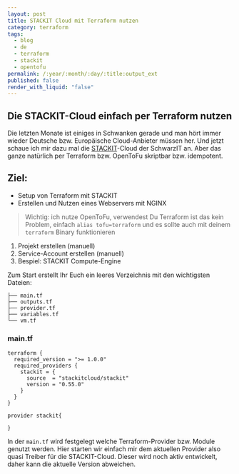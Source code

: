 ```yaml
---
layout: post
title: STACKIT Cloud mit Terraform nutzen
category: terraform
tags:
  - blog
  - de
  - terraform
  - stackit
  - opentofu
permalink: /:year/:month/:day/:title:output_ext
published: false
render_with_liquid: "false"
---
```


## Die STACKIT-Cloud einfach per Terraform nutzen

Die letzten Monate ist einiges in Schwanken gerade und man hört immer wieder Deutsche bzw. Europäische Cloud-Anbieter müssen her. Und jetzt schaue ich mir dazu mal die [STACKIT](https://www.stackit.de)-Cloud der SchwarzIT an. Aber das ganze natürlich per Terraform bzw. OpenToFu skriptbar bzw. idempotent.
## Ziel:
- Setup von Terraform mit STACKIT
-  Erstellen und Nutzen eines Webservers mit NGINX

>Wichtig: ich nutze OpenToFu, verwendest Du Terraform ist das kein Problem, einfach `alias tofu=terraform` und es sollte auch mit deinem `terraform` Binary funktionieren

1. Projekt erstellen (manuell)
2. Service-Account erstellen (manuell)
3. Bespiel: STACKIT Compute-Engine

Zum Start erstellt Ihr Euch ein leeres Verzeichnis mit den wichtigsten Dateien:
```console
├── main.tf
├── outputs.tf
├── provider.tf
├── variables.tf
└── vm.tf
```

### main.tf
```hcl
terraform {
  required_version = ">= 1.0.0"
  required_providers {
    stackit = {
      source  = "stackitcloud/stackit"
      version = "0.55.0"
    }
  }
}

provider stackit{

}
```
In der `main.tf` wird festgelegt welche Terraform-Provider bzw. Module genutzt werden. Hier starten wir einfach mir dem aktuellen Provider also quasi Treiber für die STACKIT-Cloud. Dieser wird noch aktiv entwickelt, daher kann die aktuelle Version abweichen.
